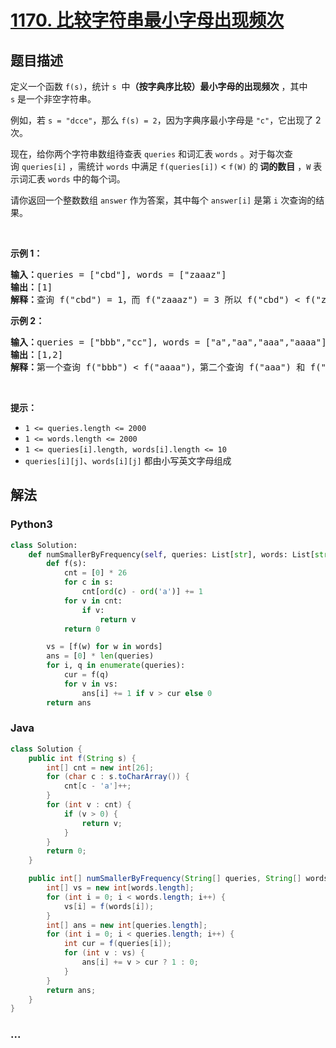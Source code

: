 # [1170. 比较字符串最小字母出现频次](https://leetcode-cn.com/problems/compare-strings-by-frequency-of-the-smallest-character)



## 题目描述

<!-- 这里写题目描述 -->

<p>定义一个函数 <code>f(s)</code>，统计 <code>s</code>  中<strong>（按字典序比较）最小字母的出现频次</strong> ，其中 <code>s</code> 是一个非空字符串。</p>

<p>例如，若 <code>s = "dcce"</code>，那么 <code>f(s) = 2</code>，因为字典序最小字母是 <code>"c"</code>，它出现了 2 次。</p>

<p>现在，给你两个字符串数组待查表 <code>queries</code> 和词汇表 <code>words</code> 。对于每次查询 <code>queries[i]</code> ，需统计 <code>words</code> 中满足 <code>f(queries[i])</code> < <code>f(W)</code> 的<strong> 词的数目</strong> ，<code>W</code> 表示词汇表 <code>words</code> 中的每个词。</p>

<p>请你返回一个整数数组 <code>answer</code> 作为答案，其中每个 <code>answer[i]</code> 是第 <code>i</code> 次查询的结果。</p>

<p> </p>

<p><strong>示例 1：</strong></p>

<pre>
<strong>输入：</strong>queries = ["cbd"], words = ["zaaaz"]
<strong>输出：</strong>[1]
<strong>解释：</strong>查询 f("cbd") = 1，而 f("zaaaz") = 3 所以 f("cbd") < f("zaaaz")。
</pre>

<p><strong>示例 2：</strong></p>

<pre>
<strong>输入：</strong>queries = ["bbb","cc"], words = ["a","aa","aaa","aaaa"]
<strong>输出：</strong>[1,2]
<strong>解释：</strong>第一个查询 f("bbb") < f("aaaa")，第二个查询 f("aaa") 和 f("aaaa") 都 > f("cc")。
</pre>

<p> </p>

<p><strong>提示：</strong></p>

<ul>
	<li><code>1 <= queries.length <= 2000</code></li>
	<li><code>1 <= words.length <= 2000</code></li>
	<li><code>1 <= queries[i].length, words[i].length <= 10</code></li>
	<li><code>queries[i][j]</code>、<code>words[i][j]</code> 都由小写英文字母组成</li>
</ul>


## 解法

<!-- 这里可写通用的实现逻辑 -->

<!-- tabs:start -->

### **Python3**

<!-- 这里可写当前语言的特殊实现逻辑 -->

```python
class Solution:
    def numSmallerByFrequency(self, queries: List[str], words: List[str]) -> List[int]:
        def f(s):
            cnt = [0] * 26
            for c in s:
                cnt[ord(c) - ord('a')] += 1
            for v in cnt:
                if v:
                    return v
            return 0

        vs = [f(w) for w in words]
        ans = [0] * len(queries)
        for i, q in enumerate(queries):
            cur = f(q)
            for v in vs:
                ans[i] += 1 if v > cur else 0
        return ans
```

### **Java**

<!-- 这里可写当前语言的特殊实现逻辑 -->

```java
class Solution {
    public int f(String s) {
        int[] cnt = new int[26];
        for (char c : s.toCharArray()) {
            cnt[c - 'a']++;
        }
        for (int v : cnt) {
            if (v > 0) {
                return v;
            }
        }
        return 0;
    }

    public int[] numSmallerByFrequency(String[] queries, String[] words) {
        int[] vs = new int[words.length];
        for (int i = 0; i < words.length; i++) {
            vs[i] = f(words[i]);
        }
        int[] ans = new int[queries.length];
        for (int i = 0; i < queries.length; i++) {
            int cur = f(queries[i]);
            for (int v : vs) {
                ans[i] += v > cur ? 1 : 0;
            }
        }
        return ans;
    }
}
```

### **...**

```

```

<!-- tabs:end -->
